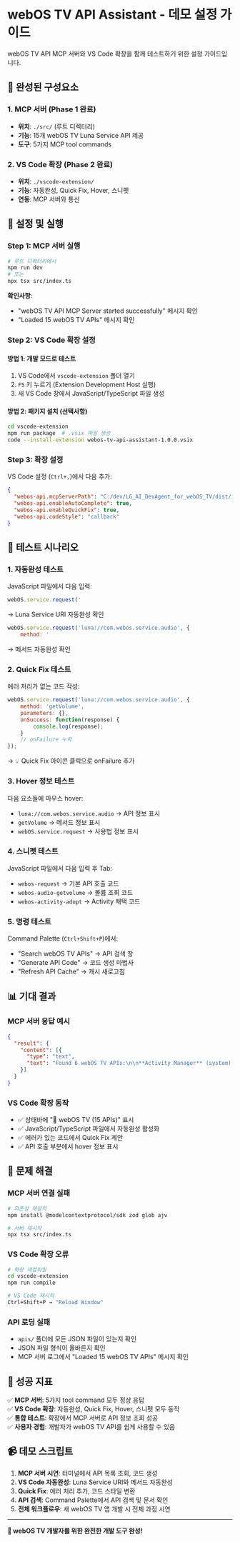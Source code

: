 # webOS TV API Assistant - 데모 설정 가이드

webOS TV API MCP 서버와 VS Code 확장을 함께 테스트하기 위한 설정 가이드입니다.

## 🎯 완성된 구성요소

### 1. MCP 서버 (Phase 1 완료)
- **위치**: `./src/` (루트 디렉터리)
- **기능**: 15개 webOS TV Luna Service API 제공
- **도구**: 5가지 MCP tool commands

### 2. VS Code 확장 (Phase 2 완료)  
- **위치**: `./vscode-extension/`
- **기능**: 자동완성, Quick Fix, Hover, 스니펫
- **연동**: MCP 서버와 통신

## 🚀 설정 및 실행

### Step 1: MCP 서버 실행
```bash
# 루트 디렉터리에서
npm run dev
# 또는
npx tsx src/index.ts
```

**확인사항**: 
- "webOS TV API MCP Server started successfully" 메시지 확인
- "Loaded 15 webOS TV APIs" 메시지 확인

### Step 2: VS Code 확장 설정

#### 방법 1: 개발 모드로 테스트
1. VS Code에서 `vscode-extension` 폴더 열기
2. `F5` 키 누르기 (Extension Development Host 실행)
3. 새 VS Code 창에서 JavaScript/TypeScript 파일 생성

#### 방법 2: 패키지 설치 (선택사항)
```bash
cd vscode-extension
npm run package  # .vsix 파일 생성
code --install-extension webos-tv-api-assistant-1.0.0.vsix
```

### Step 3: 확장 설정
VS Code 설정 (`Ctrl+,`)에서 다음 추가:
```json
{
  "webos-api.mcpServerPath": "C:/dev/LG_AI_DevAgent_for_webOS_TV/dist/index.js",
  "webos-api.enableAutoComplete": true,
  "webos-api.enableQuickFix": true,
  "webos-api.codeStyle": "callback"
}
```

## 🧪 테스트 시나리오

### 1. 자동완성 테스트
JavaScript 파일에서 다음 입력:
```javascript
webOS.service.request('
```
→ Luna Service URI 자동완성 확인

```javascript
webOS.service.request('luna://com.webos.service.audio', {
    method: '
```
→ 메서드 자동완성 확인

### 2. Quick Fix 테스트
에러 처리가 없는 코드 작성:
```javascript
webOS.service.request('luna://com.webos.service.audio', {
    method: 'getVolume',
    parameters: {},
    onSuccess: function(response) {
        console.log(response);
    }
    // onFailure 누락
});
```
→ 💡 Quick Fix 아이콘 클릭으로 onFailure 추가

### 3. Hover 정보 테스트
다음 요소들에 마우스 hover:
- `luna://com.webos.service.audio` → API 정보 표시
- `getVolume` → 메서드 정보 표시  
- `webOS.service.request` → 사용법 정보 표시

### 4. 스니펫 테스트
JavaScript 파일에서 다음 입력 후 Tab:
- `webos-request` → 기본 API 호출 코드
- `webos-audio-getvolume` → 볼륨 조회 코드
- `webos-activity-adopt` → Activity 채택 코드

### 5. 명령 테스트
Command Palette (`Ctrl+Shift+P`)에서:
- "Search webOS TV APIs" → API 검색 창
- "Generate API Code" → 코드 생성 마법사
- "Refresh API Cache" → 캐시 새로고침

## 📊 기대 결과

### MCP 서버 응답 예시
```json
{
  "result": {
    "content": [{
      "type": "text", 
      "text": "Found 6 webOS TV APIs:\n\n**Activity Manager** (system)..."
    }]
  }
}
```

### VS Code 확장 동작
- ✅ 상태바에 "🚀 webOS TV (15 APIs)" 표시
- ✅ JavaScript/TypeScript 파일에서 자동완성 활성화
- ✅ 에러가 있는 코드에서 Quick Fix 제안
- ✅ API 호출 부분에서 hover 정보 표시

## 🔧 문제 해결

### MCP 서버 연결 실패
```bash
# 의존성 재설치
npm install @modelcontextprotocol/sdk zod glob ajv

# 서버 재시작
npx tsx src/index.ts
```

### VS Code 확장 오류
```bash
# 확장 재컴파일
cd vscode-extension
npm run compile

# VS Code 재시작
Ctrl+Shift+P → "Reload Window"
```

### API 로딩 실패
- `apis/` 폴더에 모든 JSON 파일이 있는지 확인
- JSON 파일 형식이 올바른지 확인
- MCP 서버 로그에서 "Loaded 15 webOS TV APIs" 메시지 확인

## 🎉 성공 지표

✅ **MCP 서버**: 5가지 tool command 모두 정상 응답  
✅ **VS Code 확장**: 자동완성, Quick Fix, Hover, 스니펫 모두 동작  
✅ **통합 테스트**: 확장에서 MCP 서버로 API 정보 조회 성공  
✅ **사용자 경험**: 개발자가 webOS TV API를 쉽게 사용할 수 있음

## 📹 데모 스크립트

1. **MCP 서버 시연**: 터미널에서 API 목록 조회, 코드 생성
2. **VS Code 자동완성**: Luna Service URI와 메서드 자동완성
3. **Quick Fix**: 에러 처리 추가, 코드 스타일 변환
4. **API 검색**: Command Palette에서 API 검색 및 문서 확인
5. **전체 워크플로우**: 새 webOS TV 앱 개발 시 전체 과정 시연

---

**🚀 webOS TV 개발자를 위한 완전한 개발 도구 완성!**
